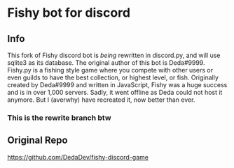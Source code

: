 # Fishy bot for discord #

## Info ##
This fork of Fishy discord bot is _being_ rewritten in discord.py, and will use sqlite3 as its database.
The original author of this bot is Deda#9999.
Fishy.py is a fishing style game where you compete with other users or even guilds to have the best collection, or highest level, or fish. Originally created by Deda#9999 and written in JavaScript, Fishy was a huge success and is in over 1,000 servers. Sadly, it went offline as Deda could not host it anymore. But I (averwhy) have recreated it, now better than ever.

### This is the rewrite branch btw ###


## Original Repo ##
https://github.com/DedaDev/fishy-discord-game
